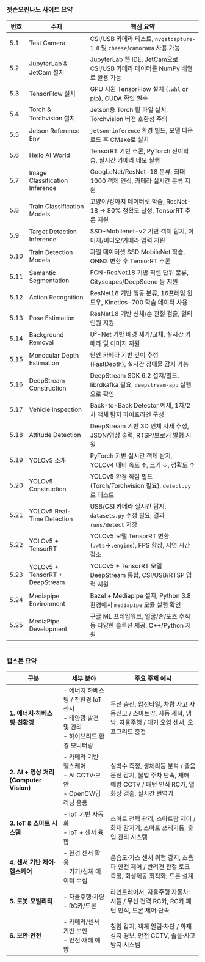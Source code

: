 ### 젯슨오린나노 사이트 요약

| 번호  | 주제                           | 핵심 요약                                                                 |
|-------|--------------------------------|--------------------------------------------------------------------------|
| 5.1   | Test Camera                    | CSI/USB 카메라 테스트, `nvgstcapture-1.0` 및 `cheese`/`camorama` 사용 가능 |
| 5.2   | JupyterLab & JetCam 설치        | JupyterLab 웹 IDE, JetCam으로 CSI/USB 카메라 데이터를 NumPy 배열로 활용 가능 |
| 5.3   | TensorFlow 설치                 | GPU 지원 TensorFlow 설치 (`.whl` or pip), CUDA 확인 필수                   |
| 5.4   | Torch & Torchvision 설치        | Jetson용 Torch 휠 파일 설치, Torchvision 버전 호환성 주의                  |
| 5.5   | Jetson Reference Env            | `jetson-inference` 환경 빌드, 모델 다운로드 후 CMake로 설치                |
| 5.6   | Hello AI World                  | TensorRT 기반 추론, PyTorch 전이학습, 실시간 카메라 데모 실행              |
| 5.7   | Image Classification Inference  | GoogLeNet/ResNet-18 분류, 최대 1000 객체 인식, 카메라 실시간 분류 지원    |
| 5.8   | Train Classification Models     | 고양이/강아지 데이터셋 학습, ResNet-18 → 80% 정확도 달성, TensorRT 추론 지원 |
| 5.9   | Target Detection Inference      | SSD-Mobilenet-v2 기반 객체 탐지, 이미지/비디오/카메라 입력 지원           |
| 5.10  | Train Detection Models          | 과일 데이터셋 SSD MobileNet 학습, ONNX 변환 후 TensorRT 추론               |
| 5.11  | Semantic Segmentation           | FCN-ResNet18 기반 픽셀 단위 분류, Cityscapes/DeepScene 등 지원             |
| 5.12  | Action Recognition              | ResNet18 기반 행동 분류, 16프레임 윈도우, Kinetics-700 학습 데이터 사용    |
| 5.13  | Pose Estimation                 | ResNet18 기반 신체/손 관절 검출, 멀티 인원 지원                           |
| 5.14  | Background Removal              | U²-Net 기반 배경 제거/교체, 실시간 카메라 및 이미지 지원                  |
| 5.15  | Monocular Depth Estimation      | 단안 카메라 기반 깊이 추정 (FastDepth), 실시간 장애물 감지 가능             |
| 5.16  | DeepStream Construction         | DeepStream SDK 6.2 설치/빌드, librdkafka 필요, `deepstream-app` 실행으로 확인 |
| 5.17  | Vehicle Inspection              | Back-to-Back Detector 예제, 1차/2차 객체 탐지 파이프라인 구성              |
| 5.18  | Attitude Detection              | DeepStream 기반 3D 인체 자세 추정, JSON/영상 출력, RTSP/브로커 발행 지원   |
| 5.19  | YOLOv5 소개                     | PyTorch 기반 실시간 객체 탐지, YOLOv4 대비 속도 ↑, 크기 ↓, 정확도 ↑       |
| 5.20  | YOLOv5 Construction             | YOLOv5 환경 직접 빌드 (Torch/Torchvision 필요), `detect.py`로 테스트       |
| 5.21  | YOLOv5 Real-Time Detection      | USB/CSI 카메라 실시간 탐지, `datasets.py` 수정 필요, 결과 `runs/detect` 저장 |
| 5.22  | YOLOv5 + TensorRT               | YOLOv5 모델 TensorRT 변환(`.wts`→`.engine`), FPS 향상, 지연 시간 감소       |
| 5.23  | YOLOv5 + TensorRT + DeepStream  | YOLOv5 + TensorRT 모델 DeepStream 통합, CSI/USB/RTSP 입력 지원             |
| 5.24  | Mediapipe Environment           | Bazel + Mediapipe 설치, Python 3.8 환경에서 `mediapipe` 모듈 실행 확인     |
| 5.25  | MediaPipe Development           | 구글 ML 프레임워크, 얼굴/손/포즈 추적 등 다양한 솔루션 제공, C++/Python 지원 |

---

### 캡스톤 요약

| 구분                   | 세부 분야                        | 주요 주제 예시 |
|------------------------|----------------------------------|----------------|
| **1. 에너지·하베스팅·친환경** | - 에너지 하베스팅 / 친환경 IoT 센서<br>- 태양광 발전 및 관리<br>- 하이브리드·환경 모니터링 | 무선 충전, 압전타일, 차량 사고 자동신고 / 스마트팜, 자동 세척, 냉방, 자율주행 / 대기 오염 센서, 오프그리드 충전 |
| **2. AI + 영상 처리 (Computer Vision)** | - 카메라 기반 헬스케어<br>- AI CCTV·보안<br>- OpenCV/딥러닝 응용 | 심박수 측정, 생체리듬 분석 / 졸음운전 감지, 불법 주차 단속, 재해 예방 CCTV / 패턴 인식 RC카, 열화상 검출, 실시간 번역기 |
| **3. IoT & 스마트 시스템** | - IoT 기반 자동화<br>- IoT + 센서 융합 | 스마트 전력 관리, 스마트팜 제어 / 화재 감지기, 스마트 쓰레기통, 출입 관리 시스템 |
| **4. 센서 기반 제어·헬스케어** | - 환경 센서 활용<br>- 기기/신체 데이터 수집 | 온습도·가스 센서 위험 감지, 초음파 안전 제어 / 반려견 관절 토크 측정, 회생제동 최적화, 드론 설계 |
| **5. 로봇·모빌리티** | - 자율주행·차량<br>- RC카/드론 | 라인트레이서, 자율주행 자동차·셔틀 / 무선 전력 RC카, RC카 패턴 인식, 드론 제어·단속 |
| **6. 보안·안전** | - 카메라/센서 기반 보안<br>- 안전·재해 예방 | 침입 감지, 객체 알림·차단 / 화재 감지 경보, 안전 CCTV, 졸음·사고 방지 시스템 |


